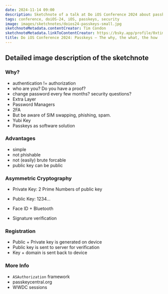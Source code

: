 ```yaml
---
date: 2024-11-14 09:00
description: Sketchnote of a talk at Do iOS Conference 2024 about passkeys.
tags: conference, doiOS-24, iOS, passkeys, security
image: images/sketchnotes/doios24-passkeys-small.jpg
sketchnoteMetadata.contentCreator: Tim Condon
sketchnoteMetadata.linkToContentCreator: https://bsky.app/profile/0xtim.bsky.social
title: Do iOS Conference 2024: Passkeys – The why, the what, the how
---
```


## Detailed image description of the sketchnote

### Why?

- authentication != authorization
- who are you? Do you have a proof?
- change password every few months? security questions?
- Extra Layer
- Password Managers
- 2FA
- But be aware of SIM swapping, phishing, spam.
- Yubi Key
- Passkeys as software solution

### Advantages

- simple
- not phishable
- not (easily) brute forcable
- public key can be public

### Asymmetric Cryptography

- Private Key: 2 Prime Numbers of public key
- Public Key: 1234...

- Face ID + Bluetooth
- Signature verification

### Registration

- Public + Private key is generated on device
- Public key is sent to server for verification
- Key + domain is sent back to device

### More Info 

- `ASAuthorization` framework
- passkeycentral.org
- WWDC sessions
